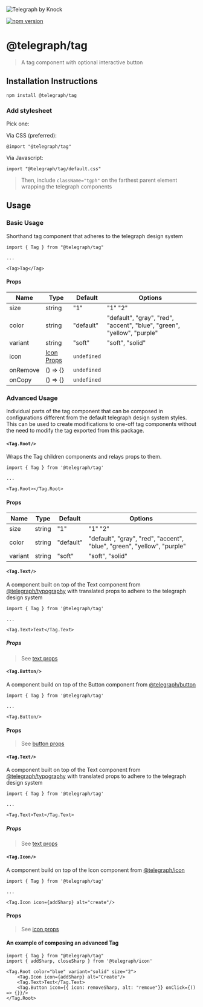 ![Telegraph by Knock](https://github.com/knocklabs/telegraph/assets/29106675/9b5022e3-b02c-4582-ba57-3d6171e45e44)

[![npm version](https://img.shields.io/npm/v/@telegraph/tag.svg)](https://www.npmjs.com/package/@telegraph/tag)

# @telegraph/tag

> A tag component with optional interactive button

## Installation Instructions

```
npm install @telegraph/tag
```

### Add stylesheet

Pick one:

Via CSS (preferred):

```
@import "@telegraph/tag"
```

Via Javascript:

```
import "@telegraph/tag/default.css"
```

> Then, include `className="tgph"` on the farthest parent element wrapping the telegraph components

## Usage

### Basic Usage

Shorthand tag component that adheres to the telegraph design system

```
import { Tag } from "@telegraph/tag"

...

<Tag>Tag</Tag>
```

#### Props

| Name     | Type                                                                               | Default     | Options                                                                 |
| -------- | ---------------------------------------------------------------------------------- | ----------- | ----------------------------------------------------------------------- |
| size     | string                                                                             | "1"         | "1" "2"                                                                 |
| color    | string                                                                             | "default"   | "default", "gray", "red", "accent", "blue", "green", "yellow", "purple" |
| variant  | string                                                                             | "soft"      | "soft", "solid"                                                         |
| icon     | [Icon Props](https://github.com/knocklabs/telegraph/tree/main/packages/icon#props) | `undefined` |                                                                         |
| onRemove | () => {}                                                                           | `undefined` |                                                                         |
| onCopy   | () => {}                                                                           | `undefined` |                                                                         |

### Advanced Usage

Individual parts of the tag component that can be composed in configurations different from the default telegraph design system styles. This can be used to create modifications to one-off tag components without the need to modify the tag exported from this package.

#### `<Tag.Root/>`

Wraps the Tag children components and relays props to them.

```
import { Tag } from '@telegraph/tag'

...

<Tag.Root></Tag.Root>
```

#### Props

| Name    | Type   | Default   | Options                                                                 |
| ------- | ------ | --------- | ----------------------------------------------------------------------- |
| size    | string | "1"       | "1" "2"                                                                 |
| color   | string | "default" | "default", "gray", "red", "accent", "blue", "green", "yellow", "purple" |
| variant | string | "soft"    | "soft", "solid"                                                         |

#### `<Tag.Text/>`

A component built on top of the Text component from [@telegraph/typography](https://github.com/knocklabs/telegraph/tree/main/packages/typography) with translated props to adhere to the telegraph design system

```
import { Tag } from '@telegraph/tag'

...

<Tag.Text>Text</Tag.Text>
```

##### Props

> See [text props](https://github.com/knocklabs/telegraph/tree/main/packages/typography)

#### `<Tag.Button/>`

A component build on top of the Button component from [@telegraph/button](https://github.com/knocklabs/telegraph/tree/main/packages/button)

```
import { Tag } from '@telegraph/tag'

...

<Tag.Button/>
```

#### Props

> See [button props](https://github.com/knocklabs/telegraph/tree/main/packages/icon#props)

#### `<Tag.Text/>`

A component built on top of the Text component from [@telegraph/typography](https://github.com/knocklabs/telegraph/tree/main/packages/typography) with translated props to adhere to the telegraph design system

```
import { Tag } from '@telegraph/tag'

...

<Tag.Text>Text</Tag.Text>
```

##### Props

> See [text props](https://github.com/knocklabs/telegraph/tree/main/packages/typography)

#### `<Tag.Icon/>`

A component build on top of the Icon component from [@telegraph/icon](https://github.com/knocklabs/telegraph/tree/main/packages/icon)

```
import { Tag } from '@telegraph/tag'

...

<Tag.Icon icon={addSharp} alt="create"/>
```

#### Props

> See [icon props](https://github.com/knocklabs/telegraph/tree/main/packages/icon)

#### An example of composing an advanced Tag

```
import { Tag } from "@telegraph/tag"
import { addSharp, closeSharp } from '@telegraph/icon'

<Tag.Root color="blue" variant="solid" size="2">
    <Tag.Icon icon={addSharp} alt="Create"/>
    <Tag.Text>Text</Tag.Text>
    <Tag.Button icon={{ icon: removeSharp, alt: "remove"}} onClick={() => {}}/>
</Tag.Root>
```
